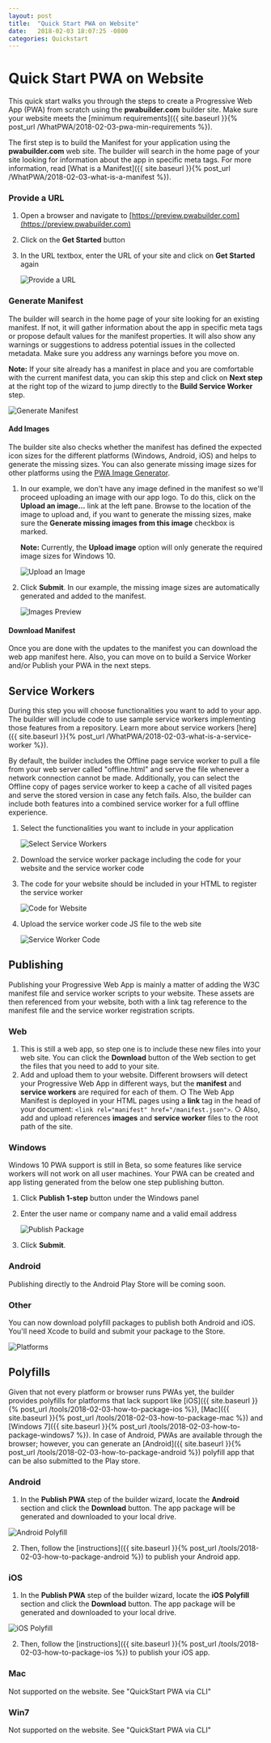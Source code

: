 ```yaml
---
layout: post
title:  "Quick Start PWA on Website"
date:   2018-02-03 18:07:25 -0800
categories: Quickstart
---
```


# Quick Start PWA on Website

This quick start walks you through the steps to create a Progressive Web App (PWA) from scratch using the **pwabuilder.com** builder site. Make sure your website meets the [minimum requirements]({{ site.baseurl }}{% post_url /WhatPWA/2018-02-03-pwa-min-requirements %}).

The first step is to build the Manifest for your application using the **pwabuilder.com** web site. The builder will search in the home page of your site looking for information about the app in specific meta tags. For more information, read [What is a Manifest]({{ site.baseurl }}{% post_url /WhatPWA/2018-02-03-what-is-a-manifest %}).

### Provide a URL

1. Open a browser and navigate to [https://preview.pwabuilder.com](https://preview.pwabuilder.com)
2. Click on the **Get Started** button
3. In the URL textbox, enter the URL of your site and click on **Get Started** again
	
	![Provide a URL](/assets/quickstart-pwa-website-provide-a-url.png)
	
### Generate Manifest
The builder will search in the home page of your site looking for an existing manifest. If not, it will gather information about the app in specific meta tags or propose default values for the manifest properties. It will also show any warnings or suggestions to address potential issues in the collected metadata. Make sure you address any warnings before you move on.

**Note:** If your site already has a manifest in place and you are comfortable with the current manifest data, you can skip this step and click on **Next step** at the right top of the wizard to jump directly to the **Build Service Worker** step.

![Generate Manifest](/assets/quickstart-pwa-website-generate-manifest.png)


#### Add Images
The builder site also checks whether the manifest has defined the expected icon sizes for the different platforms (Windows, Android, iOS) and helps to generate the missing sizes. You can also generate missing image sizes for other platforms using the [PWA Image Generator](http://appimagegenerator-pre.azurewebsites.net/).

1. In our example, we don't have any image defined in the manifest so we'll proceed uploading an image with our app logo. To do this, click on the **Upload an image…** link at the left pane. Browse to the location of the image to upload and, if you want to generate the missing sizes, make sure the **Generate missing images from this image** checkbox is marked.

    **Note:** Currently, the **Upload image** option will only generate the required image sizes for Windows 10.
	
    ![Upload an Image](/assets/quickstart-pwa-website-upload-an-image.png)
	
2. Click **Submit**. In our example, the missing image sizes are automatically generated and added to the manifest.
	
	![Images Preview](/assets/quickstart-pwa-website-images-preview.png)
	
#### Download Manifest
Once you are done with the updates to the manifest you can download the web app manifest here. Also, you can move on to build a Service Worker and/or Publish your PWA in the next steps.

## Service Workers
During this step you will choose functionalities you want to add to your app. The builder will include code to use sample service workers implementing those features from a repository. Learn more about service workers [here]({{ site.baseurl }}{% post_url /WhatPWA/2018-02-03-what-is-a-service-worker %}).

By default, the builder includes the Offline page service worker to pull a file from your web server called "offline.html" and serve the file whenever a network connection cannot be made.
Additionally, you can select the Offline copy of pages service worker to keep a cache of all visited pages and serve the stored version in case any fetch fails. Also, the builder can include both features into a combined service worker for a full offline experience.

1. Select the functionalities you want to include in your application
	
	![Select Service Workers](/assets/quickstart-pwa-website-select-service-workers.png)
	
	
2. Download the service worker package including the code for your website and the service worker code
3. The code for your website should be included in your HTML to register the service worker
	
	![Code for Website](/assets/quickstart-pwa-website-code-for-website.png)
	
	
4. Upload the service worker code JS file to the web site
	
	![Service Worker Code](/assets/quickstart-pwa-website-service-worker-code.png)
	

## Publishing
Publishing your Progressive Web App is mainly a matter of adding the W3C manifest file and service worker scripts to your website. These assets are then referenced from your website, both with a link tag reference to the manifest file and the service worker registration scripts.

### Web
1. This is still a web app, so step one is to include these new files into your web site. You can click the **Download** button of the Web section to get the files that you need to add to your site.
2. Add and upload them to your website. Different browsers will detect your Progressive Web App in different ways, but the **manifest** and **service workers** are required for each of them. 
		○ The Web App Manifest is deployed in your HTML pages using a **link** tag in the head of your document: `<link rel="manifest" href="/manifest.json">`.
		○ Also, add and upload references **images** and **service worker** files to the root path of the site.

### Windows
Windows 10 PWA support is still in Beta, so some features like service workers will not work on all user machines. Your PWA can be created and app listing generated from the below one step publishing button.

1. Click **Publish 1-step** button under the Windows panel
2. Enter the user name or company name and a valid email address
	
	![Publish Package](/assets/quickstart-pwa-website-publish-package.png)
	
3. Click **Submit**.

### Android
Publishing directly to the Android Play Store will be coming soon.

### Other
You can now download polyfill packages to publish both Android and iOS. You'll need Xcode to build and submit your package to the Store.

![Platforms](/assets/quickstart-pwa-website-platforms.png)


## Polyfills
Given that not every platform or browser runs PWAs yet, the builder provides polyfills for platforms that lack support like [iOS]({{ site.baseurl }}{% post_url /tools/2018-02-03-how-to-package-ios %}), [Mac]({{ site.baseurl }}{% post_url /tools/2018-02-03-how-to-package-mac %}) and [Windows 7]({{ site.baseurl }}{% post_url /tools/2018-02-03-how-to-package-windows7 %}).
In case of Android, PWAs are available through the browser; however, you can generate an [Android]({{ site.baseurl }}{% post_url /tools/2018-02-03-how-to-package-android %}) polyfill app that can be also submitted to the Play store.

### Android
1. In the **Publish PWA** step of the builder wizard, locate the **Android** section and click the **Download** button. The app package will be generated and downloaded to your local drive.

![Android Polyfill](/assets/quickstart-pwa-website-android-polyfill.png)

2. Then, follow the [instructions]({{ site.baseurl }}{% post_url /tools/2018-02-03-how-to-package-android %}) to publish your Android app.

### iOS
1. In the **Publish PWA** step of the builder wizard, locate the **iOS Polyfill** section and click the **Download** button. The app package will be generated and downloaded to your local drive.

![iOS Polyfill](/assets/quickstart-pwa-website-ios-polyfill.png)

2. Then, follow the [instructions]({{ site.baseurl }}{% post_url /tools/2018-02-03-how-to-package-ios %}) to publish your iOS app.

### Mac
Not supported on the website. See "QuickStart PWA via CLI"

### Win7
Not supported on the website. See "QuickStart PWA via CLI"